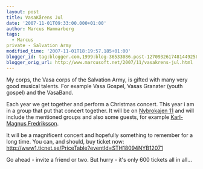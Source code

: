 ```yaml
---
layout: post
title: VasaKårens Jul
date: '2007-11-01T09:33:00.000+01:00'
author: Marcus Hammarberg
tags:
  - Marcus
private - Salvation Army
modified_time: '2007-11-01T18:19:57.185+01:00'
blogger_id: tag:blogger.com,1999:blog-36533086.post-1270932617481449258
blogger_orig_url: http://www.marcusoft.net/2007/11/vasakrens-jul.html
---
```


My corps, the Vasa corps of the Salvation Army, is
gifted with many very good musical talents. For example
Vasa
Gospel, Vasas Granater (youth gospel) and the <span
id="SPELLING_ERROR_5" class="blsp-spelling-error">VasaBand.

Each year we get together and perform a Christmas concert. This year i
am in a group that put that concert together. It will be on [<span
id="SPELLING_ERROR_6" class="blsp-spelling-error">Nybrokajen
11](http://www.nybrokajen11.rikskonserter.se/) and will include the
mentioned groups and also some guests, for example [Karl-<span
id="SPELLING_ERROR_7" class="blsp-spelling-error">Magnus <span
id="SPELLING_ERROR_8"
class="blsp-spelling-error">Fredriksson](http://www.musiken.nu/).

It will be a magnificent concert and hopefully something to remember for
a long time. You can, and should, buy ticket now:
<http://www1.ticnet.se/PriceTable?eventId=STH18094NYB12071>

Go ahead - invite a friend or two. But hurry - it's only 600 tickets all
in all...

